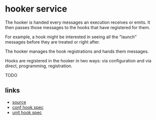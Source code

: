 
# hooker service

The hooker is handed every messages an execution receives or emits. It then passes those messages to the hooks that have registered for them.

For example, a hook might be interested in seeing all the "launch" messages before they are treated or right after.

The hooker manages the hook registrations and hands them messages.

Hooks are registered in the hooker in two ways: via configuration and via direct, programming, registration.

TODO


## links

* [source](../lib/flor/unit/hooker.rb)
* [conf hook spec](../spec/unit/conf_hooks_spec.rb)
* [unit hook spec](../spec/unit/unit_hooks_spec.rb)

